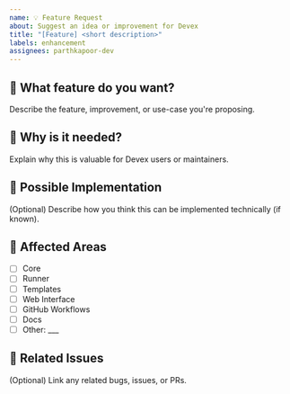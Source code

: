 ```yaml
---
name: 💡 Feature Request
about: Suggest an idea or improvement for Devex
title: "[Feature] <short description>"
labels: enhancement
assignees: parthkapoor-dev
---
```


## 🚀 What feature do you want?

Describe the feature, improvement, or use-case you're proposing.

## 📌 Why is it needed?

Explain why this is valuable for Devex users or maintainers.

## 🔧 Possible Implementation

(Optional) Describe how you think this can be implemented technically (if known).

## 🧩 Affected Areas

- [ ] Core
- [ ] Runner
- [ ] Templates
- [ ] Web Interface
- [ ] GitHub Workflows
- [ ] Docs
- [ ] Other: ___

## 🔗 Related Issues

(Optional) Link any related bugs, issues, or PRs.
